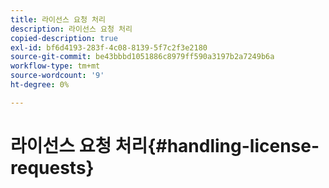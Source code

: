 ```yaml
---
title: 라이선스 요청 처리
description: 라이선스 요청 처리
copied-description: true
exl-id: bf6d4193-283f-4c08-8139-5f7c2f3e2180
source-git-commit: be43bbbd1051886c8979ff590a3197b2a7249b6a
workflow-type: tm+mt
source-wordcount: '9'
ht-degree: 0%

---
```


# 라이선스 요청 처리{#handling-license-requests}
